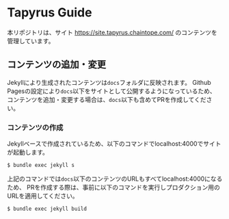 # Tapyrus Guide

本リポジトリは、サイト https://site.tapyrus.chaintope.com/ のコンテンツを管理しています。

## コンテンツの追加・変更

Jekyllにより生成されたコンテンツは`docs`フォルダに反映されます。
Github Pagesの設定により`docs`以下をサイトとして公開するようになっているため、
コンテンツを追加・変更する場合は、`docs`以下も含めてPRを作成してください。

### コンテンツの作成

Jekyllベースで作成されているため、以下のコマンドでlocalhost:4000でサイトが起動します。

    $ bundle exec jekyll s

上記のコマンドでは`docs`以下のコンテンツのURLもすべてlocalhost:4000になるため、
PRを作成する際は、事前に以下のコマンドを実行しプロダクション用のURLを適用してください。

    $ bundle exec jekyll build
